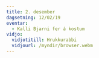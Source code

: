 ```yaml
---
title: 2. desember
dagsetning: 12/02/19
eventar:
  - Kalli Bjarni fer á kostum
vidjo:
  vidjotitill: Hrukkurabbi
  vidjourl: /myndir/browser.webm
---
```


